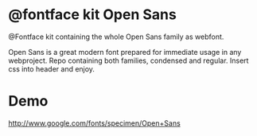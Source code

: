 @fontface kit Open Sans
=======================

@Fontface kit containing the whole Open Sans family as webfont.

Open Sans is a great modern font prepared for immediate usage in any webproject. 
Repo containing both families, condensed and regular. Insert css into header and enjoy.

Demo
=====
http://www.google.com/fonts/specimen/Open+Sans
